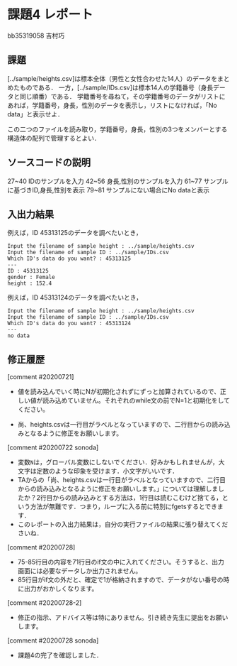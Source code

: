 # 課題4 レポート

bb35319058 吉村巧

## 課題

[../sample/heights.csv]は標本全体（男性と女性合わせた14人）のデータをまとめたものである．
一方，[../sample/IDs.csv]は標本14人の学籍番号（身長データと同じ順番）である．
学籍番号を尋ねて，その学籍番号のデータがリストにあれば，学籍番号，身長，性別のデータを表示し，リストになければ，「No data」と表示せよ．

この二つのファイルを読み取り，学籍番号，身長，性別の3つをメンバーとする構造体の配列で管理するとよい．

## ソースコードの説明
27~40 IDのサンプルを入力
42~56 身長,性別のサンプルを入力
61~77 サンプルに基づきID,身長,性別を表示
79~81 サンプルにない場合にNo dataと表示

## 入出力結果

例えば，ID 45313125のデータを調べたいとき，

```
Input the filename of sample height : ../sample/heights.csv
Input the filename of sample ID : ../sample/IDs.csv
Which ID's data do you want? : 45313125
---
ID : 45313125
gender : Female
height : 152.4
```

例えば，ID 45313124のデータを調べたいとき，

```
Input the filename of sample height : ../sample/heights.csv
Input the filename of sample ID : ../sample/IDs.csv
Which ID's data do you want? : 45313124
---
no data
```

## 修正履歴
[comment #20200721]
- 値を読み込んでいく時にNが初期化されずにずっと加算されているので、正しい値が読み込めていません。それぞれのwhile文の前でN=1と初期化をしてください。

- 尚、heights.csvは一行目がラベルとなっていますので、二行目からの読み込みとなるように修正をお願いします。

[comment #20200722 sonoda]
- 変数`N`は，グローバル変数にしないでください．好みかもしれませんが，大文字は定数のような印象を受けます．小文字がいいです．
- TAからの「尚、heights.csvは一行目がラベルとなっていますので、二行目からの読み込みとなるように修正をお願いします。」については理解しましたか？2行目からの読み込みとする方法は，1行目は読むこむけど捨てる，という方法が無難です．つまり，ループに入る前に特別にfgetsするとできます．
- このレポートの入出力結果は，自分の実行ファイルの結果に張り替えてくださいね．

[comment #20200728]
- 75-85行目の内容を71行目のif文の中に入れてください。そうすると、出力画面には必要なデータしか出力されません。
- 85行目がif文の外だと、確定で1が格納されますので、データがない番号の時に出力がおかしくなります。

[comment #20200728-2]
- 修正の指示、アドバイス等は特にありません。引き続き先生に提出をお願いします。

[comment #20200728 sonoda]
- 課題4の完了を確認しました．
